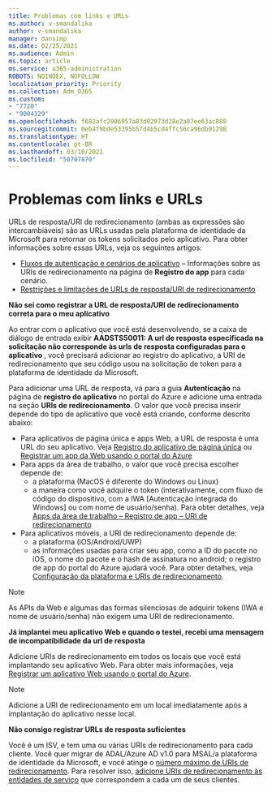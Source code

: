 ```yaml
---
title: Problemas com links e URLs
ms.author: v-smandalika
author: v-smandalika
manager: dansimp
ms.date: 02/25/2021
ms.audience: Admin
ms.topic: article
ms.service: o365-administration
ROBOTS: NOINDEX, NOFOLLOW
localization_priority: Priority
ms.collection: Adm_O365
ms.custom:
- "7720"
- "9004329"
ms.openlocfilehash: f682afc2006957a83d02973d28e2a07ee63ac888
ms.sourcegitcommit: 0eb4f9bde53395b5fd4b5cd4ffc56ca96db91298
ms.translationtype: HT
ms.contentlocale: pt-BR
ms.lasthandoff: 03/10/2021
ms.locfileid: "50707870"
---
```

# <a name="issues-with-links-and-urls"></a>Problemas com links e URLs

URLs de resposta/URI de redirecionamento (ambas as expressões são intercambiáveis) são as URLs usadas pela plataforma de identidade da Microsoft para retornar os tokens solicitados pelo aplicativo. Para obter informações sobre essas URLs, veja os seguintes artigos:

- [Fluxos de autenticação e cenários de aplicativo](https://docs.microsoft.com/azure/active-directory/develop/authentication-flows-app-scenarios) – Informações sobre as URIs de redirecionamento na página de **Registro do app** para cada cenário.
- [Restrições e limitações de URLs de resposta/URI de redirecionamento](https://docs.microsoft.com/azure/active-directory/develop/reply-url)

**Não sei como registrar a URL de resposta/URI de redirecionamento correta para o meu aplicativo**

Ao entrar com o aplicativo que você está desenvolvendo, se a caixa de diálogo de entrada exibir **AADSTS50011: A url de resposta especificada na solicitação não corresponde às urls de resposta configuradas para o aplicativo <your app ID>**, você precisará adicionar ao registro do aplicativo, a URI de redirecionamento que seu código usou na solicitação de token para a plataforma de identidade da Microsoft.

Para adicionar uma URL de resposta, vá para a guia **Autenticação** na página de **registro do aplicativo** no portal do Azure e adicione uma entrada na seção **URIs de redirecionamento**. O valor que você precisa inserir depende do tipo de aplicativo que você está criando, conforme descrito abaixo:

- Para aplicativos de página única e apps Web, a URL de resposta é uma URL do seu aplicativo. Veja [Registro do aplicativo de página única](https://docs.microsoft.com/azure/active-directory/develop/scenario-spa-app-registration#register-a-redirect-uri) ou [Registrar um app da Web usando o portal do Azure](https://docs.microsoft.com/azure/active-directory/develop/scenario-web-app-sign-user-app-registration?tabs=aspnetcore#register-an-app-using-azure-portal)
- Para apps da área de trabalho, o valor que você precisa escolher depende de:
    - a plataforma (MacOS é diferente do Windows ou Linux)
    - a maneira como você adquire o token (interativamente, com fluxo de código do dispositivo, com a IWA [Autenticação integrada do Windows] ou com nome de usuário/senha).
    Para obter detalhes, veja [Apps da área de trabalho – Registro de app – URI de redirecionamento](https://docs.microsoft.com/azure/active-directory/develop/scenario-desktop-app-registration#redirect-uris)
- Para aplicativos móveis, a URI de redirecionamento depende de:
    - a plataforma (iOS/Android/UWP)
    - as informações usadas para criar seu app, como a ID do pacote no iOS, o nome do pacote e o hash de assinatura no android; o registro de app do portal do Azure ajudará você. Para obter detalhes, veja [Configuração da plataforma e URIs de redirecionamento](https://docs.microsoft.com/azure/active-directory/develop/scenario-mobile-app-registration#platform-configuration-and-redirect-uris).

> [!NOTE]
> As APIs da Web e algumas das formas silenciosas de adquirir tokens (IWA e nome de usuário/senha) não exigem uma URI de redirecionamento.

**Já implantei meu aplicativo Web e quando o testei, recebi uma mensagem de incompatibilidade da url de resposta**

Adicione URIs de redirecionamento em todos os locais que você está implantando seu aplicativo Web. Para obter mais informações, veja [Registrar um aplicativo Web usando o portal do Azure](https://docs.microsoft.com/azure/active-directory/develop/scenario-web-app-sign-user-app-registration).

> [!NOTE]
> Adicione a URI de redirecionamento em um local imediatamente após a implantação do aplicativo nesse local.

**Não consigo registrar URLs de resposta suficientes**

Você é um ISV, e tem uma ou várias URIs de redirecionamento para cada cliente. Você quer migrar de ADAL/Azure AD v1.0 para MSAL/a plataforma de identidade da Microsoft, e você atinge o [número máximo de URIs de redirecionamento](https://docs.microsoft.com/azure/active-directory/develop/reply-url#maximum-number-of-redirect-uris). Para resolver isso, [adicione URIs de redirecionamento às entidades de serviço](https://docs.microsoft.com/azure/active-directory/develop/reply-url#add-redirect-uris-to-service-principals) que correspondem a cada um de seus clientes.
